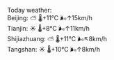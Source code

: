 Today weather:  
Beijing: ⛅️  🌡️+11°C 🌬️↑15km/h  
Tianjin: ☀️   🌡️+8°C 🌬️↑11km/h  
Shijiazhuang: ⛅️  🌡️+11°C 🌬️↖8km/h  
Tangshan: ☀️   🌡️+10°C 🌬️↑8km/h  
